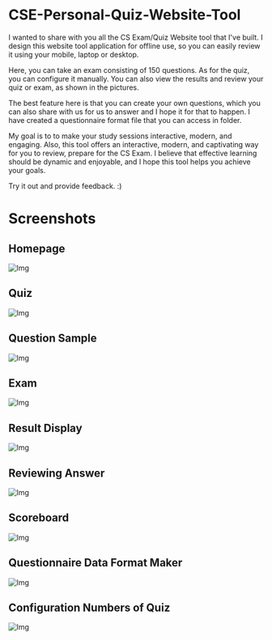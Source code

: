 # CSE-Personal-Quiz-Website-Tool

I wanted to share with you all the CS Exam/Quiz Website tool that I've built. I design this website tool application for offline use, so you can easily review it using your mobile, laptop or desktop. 

Here, you can take an exam consisting of 150 questions. As for the quiz, you can configure it manually. You can also view the results and review your quiz or exam, as shown in the pictures.

The best feature here is that you can create your own questions, which you can also share with us for us to answer and I hope it for that to happen. I have created a questionnaire format file that you can access in folder.

My goal is to to make your study sessions interactive, modern, and engaging. Also, this tool offers an interactive, modern, and captivating way for you to review, prepare for the CS Exam. I believe that effective learning should be dynamic and enjoyable, and I hope this tool helps you achieve your goals.

Try it out and provide feedback. :)

# Screenshots
## Homepage
![Img](https://github.com/Manuuuu21/CSE-Personal-Quiz-Website-Tool/blob/main/CSE_Quiz_Web/img/screenshots/homepage.png)
## Quiz
![Img](https://github.com/Manuuuu21/CSE-Personal-Quiz-Website-Tool/blob/main/CSE_Quiz_Web/img/screenshots/quiz1.png)
## Question Sample
![Img](https://github.com/Manuuuu21/CSE-Personal-Quiz-Website-Tool/blob/main/CSE_Quiz_Web/img/screenshots/question_example.png)
## Exam
![Img](https://github.com/Manuuuu21/CSE-Personal-Quiz-Website-Tool/blob/main/CSE_Quiz_Web/img/screenshots/exam.png)
## Result Display
![Img](https://github.com/Manuuuu21/CSE-Personal-Quiz-Website-Tool/blob/main/CSE_Quiz_Web/img/screenshots/result_display.png)
## Reviewing Answer
![Img](https://github.com/Manuuuu21/CSE-Personal-Quiz-Website-Tool/blob/main/CSE_Quiz_Web/img/screenshots/review_ans.png)
## Scoreboard
![Img](https://github.com/Manuuuu21/CSE-Personal-Quiz-Website-Tool/blob/main/CSE_Quiz_Web/img/screenshots/scoreboard.png)
## Questionnaire Data Format Maker
![Img](https://github.com/Manuuuu21/CSE-Personal-Quiz-Website-Tool/blob/main/CSE_Quiz_Web/img/screenshots/questionnaire_format_maker.png)
## Configuration Numbers of Quiz
![Img](https://github.com/Manuuuu21/CSE-Personal-Quiz-Website-Tool/blob/main/CSE_Quiz_Web/img/screenshots/config_quiz.png)
